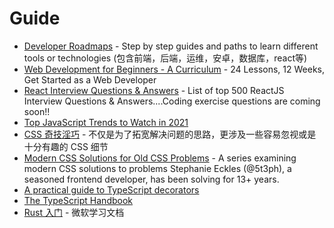 # Guide

- [Developer Roadmaps](https://roadmap.sh) - Step by step guides and paths to learn different tools or technologies (包含前端，后端，运维，安卓，数据库，react等)
- [Web Development for Beginners - A Curriculum](https://github.com/microsoft/Web-Dev-For-Beginners) - 24 Lessons, 12 Weeks, Get Started as a Web Developer
- [React Interview Questions & Answers](https://github.com/sudheerj/reactjs-interview-questions) - List of top 500 ReactJS Interview Questions & Answers....Coding exercise questions are coming soon!!
- [Top JavaScript Trends to Watch in 2021](https://medium.com/front-end-weekly/top-javascript-trends-to-watch-in-2021-4aa504a5b9d0)
- [CSS 奇技淫巧](https://github.com/chokcoco/iCSS) - 不仅是为了拓宽解决问题的思路，更涉及一些容易忽视或是十分有趣的 CSS 细节
- [Modern CSS Solutions for Old CSS Problems](https://moderncss.dev) - A series examining modern CSS solutions to problems Stephanie Eckles (@5t3ph), a seasoned frontend developer, has been solving for 13+ years.
- [A practical guide to TypeScript decorators](https://blog.logrocket.com/a-practical-guide-to-typescript-decorators/)
- [The TypeScript Handbook](https://www.typescriptlang.org/docs/handbook/intro.html)
- [Rust 入门](https://docs.microsoft.com/zh-cn/learn/paths/rust-first-steps/) - 微软学习文档
